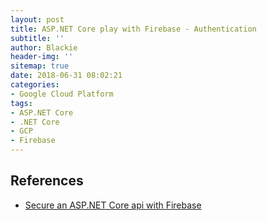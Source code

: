 ```yaml
---
layout: post
title: ASP.NET Core play with Firebase - Authentication
subtitle: ''
author: Blackie
header-img: ''
sitemap: true
date: 2018-06-31 08:02:21
categories:
- Google Cloud Platform
tags: 
- ASP.NET Core
- .NET Core
- GCP
- Firebase
---
```


<!-- More -->

## References ##

- [Secure an ASP.NET Core api with Firebase](https://blog.markvincze.com/secure-an-asp-net-core-api-with-firebase/)